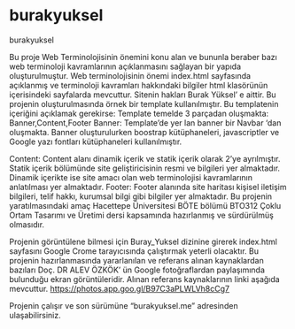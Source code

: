 # burakyuksel
burakyuksel

Bu proje Web Terminolojisinin önemini konu alan ve bununla beraber bazı web terminoloji kavramlarının açıklanmasını sağlayan bir yapıda oluşturulmuştur. Web terminolojisinin önemi index.html sayfasında açıklanmış ve terminoloji kavramları hakkındaki bilgiler html klasörünün içerisindeki sayfalarda mevcuttur. Sitenin hakları Burak Yüksel’ e aittir.
Bu projenin oluşturulmasında örnek bir template kullanılmıştır. Bu templatenin içeriğini açıklamak gerekirse:
Template temelde 3 parçadan oluşmakta: Banner,Content,Footer
Banner: 
Template’de yer lan banner bir Navbar ‘dan oluşmakta. Banner oluşturulurken boostrap kütüphaneleri, javascriptler ve Google yazı fontları kütüphaneleri kullanılmıştır. 
<link rel="stylesheet" href="css/bootstrap.css">
<link href="https://fonts.googleapis.com/css?family=Noto+Serif" rel="stylesheet">
<script src="js/jquery.js"></script>
<script src="js/bootstrap.min.js"></script>
<script src="js/main.js"></script>
 Content:
Content alanı dinamik içerik ve statik içerik olarak 2’ye ayrılmıştır. Statik içerik bölümünde site geliştiricisinin resmi ve bilgileri yer almaktadır. Dinamik içerikte ise site amacı olan web terminolojisi kavramlarının anlatılması yer almaktadır.
Footer:
Footer alanında site haritası kişisel iletişim bilgileri, telif hakkı, kurumsal bilgi gibi bilgiler yer almaktadır.
Bu projenin yaratılmasındaki amaç Hacettepe Üniversitesi BÖTE bölümü BTO312 Çoklu Ortam Tasarımı ve Üretimi dersi kapsamında hazırlanmış ve sürdürülmüş olmasıdır.

Projenin görüntülene bilmesi için Buray_Yuksel dizinine girerek index.html sayfasını Google Crome tarayıcısında çalıştırmak yeterli olacaktır.
Bu projenin hazırlanmasında yararlanılan ve referans alınan kaynaklardan bazıları Doç. DR ALEV ÖZKÖK’ ün Google fotoğraflardan paylaşımında bulunduğu ekran görüntüleridir. Alınan referans kaynaklarının linki aşağıda mevcuttur.
https://photos.app.goo.gl/B97C3aPLWLVh8cCg7  

Projenin çalışır ve son sürümüne “burakyuksel.me” adresinden ulaşabilirsiniz.



